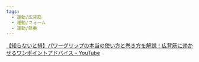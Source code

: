```yaml
---
tags:
  - 運動/広背筋
  - 運動/フォーム
  - 運動/懸垂
---
```

[【知らないと損】パワーグリップの本当の使い方と巻き方を解説！広背筋に効かせるワンポイントアドバイス - YouTube](https://www.youtube.com/watch?v=ADeK7wfnKN4)